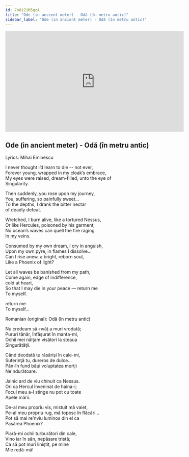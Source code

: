 ```yaml
---
id: 7o8iZjM5qzA
title: "Ode (in ancient meter) - Odă (în metru antic)"
sidebar_label: "Ode (in ancient meter) - Odă (în metru antic)"
---
```


<div class="video-float-container">
  <iframe
    width="560"
    height="315"
    src="https://www.youtube.com/embed/7o8iZjM5qzA"
    title="YouTube video player"
    frameborder="0"
    allow="accelerometer; autoplay; clipboard-write; encrypted-media; gyroscope; picture-in-picture; web-share"
    referrerpolicy="strict-origin-when-cross-origin"
    allowfullscreen
  ></iframe>
</div>

## Ode (in ancient meter) - Odă (în metru antic)

Lyrics: Mihai Eminescu

I never thought I’d learn to die -- not ever,    
Forever young, wrapped in my cloak’s embrace,    
My eyes were raised, dream-filled, unto the eye of    
Singularity.  

Then suddenly, you rose upon my journey,    
You, suffering, so painfully sweet...    
To the depths, I drank the bitter nectar    
of deadly defeat.  

Wretched, I burn alive, like a tortured Nessus,    
Or like Hercules, poisoned by his garment;    
No ocean’s waves can quell the fire raging    
In my veins.  

Consumed by my own dream, I cry in anguish,    
Upon my own pyre, in flames I dissolve...    
Can I rise anew, a bright, reborn soul,    
Like a Phoenix of light?  

Let all waves be banished from my path,    
Come again, edge of indifference,   
cold at heart,    
So that I may die in your peace — return me    
To myself.

return me    
To myself...

Romanian (original): Odă (în metru antic)

Nu credeam să-nvăţ a muri vrodată;  
Pururi tânăr, înfăşurat în manta-mi,  
Ochii mei nălţam visători la steaua  
Singurătăţii.

Când deodată tu răsărişi în cale-mi,  
Suferinţă tu, dureros de dulce...  
Pân-în fund băui voluptatea morţii  
Ne'ndurătoare.

Jalnic ard de viu chinuit ca Nessus.  
Ori ca Hercul înveninat de haina-i;  
Focul meu a-l stinge nu pot cu toate  
Apele mării.

De-al meu propriu vis, mistuit mă vaiet,  
Pe-al meu propriu rug, mă topesc în flăcări...  
Pot să mai re'nviu luminos din el ca  
Pasărea Phoenix?

Piară-mi ochii turburători din cale,  
Vino iar în sân, nepăsare tristă;  
Ca să pot muri liniştit, pe mine  
Mie redă-mă!
